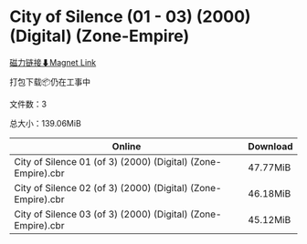 # City of Silence (01 - 03) (2000) (Digital) (Zone-Empire)

[磁力链接⬇Magnet Link](magnet:?xt=urn:btih:d39097c5306f7e433287d9a54c3eabd5c2b38f3d&dn=City%20of%20Silence%20%2801%20-%2003%29%20%282000%29%20%28Digital%29%20%28Zone-Empire%29)

打包下载📦仍在工事中

文件数：3

总大小：139.06MiB

Online | Download
--- | ---
City of Silence 01 (of 3) (2000) (Digital) (Zone-Empire).cbr | 47.77MiB
City of Silence 02 (of 3) (2000) (Digital) (Zone-Empire).cbr | 46.18MiB
City of Silence 03 (of 3) (2000) (Digital) (Zone-Empire).cbr | 45.12MiB